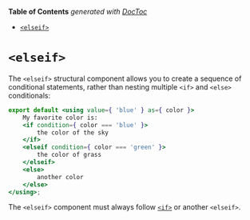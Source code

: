 <!-- START doctoc generated TOC please keep comment here to allow auto update -->
<!-- DON'T EDIT THIS SECTION, INSTEAD RE-RUN doctoc TO UPDATE -->
**Table of Contents**  *generated with [DocToc](https://github.com/thlorenz/doctoc)*

- [`<elseif>`](#elseif)

<!-- END doctoc generated TOC please keep comment here to allow auto update -->

# `<elseif>`

The `<elseif>` structural component allows you to create a sequence of conditional statements, rather than nesting multiple `<if>` and `<else>` conditionals:

```jsx
export default <using value={ 'blue' } as={ color }>
    My favorite color is:
    <if condition={ color === 'blue' }>
        the color of the sky
    </if>
    <elseif condition={ color === 'green' }>
        the color of grass
    </elseif>
    <else>
        another color
    </else>
</using>;
```

The `<elseif>` component must always follow  [`<if>`](./if.md) or another `<elseif>`.
